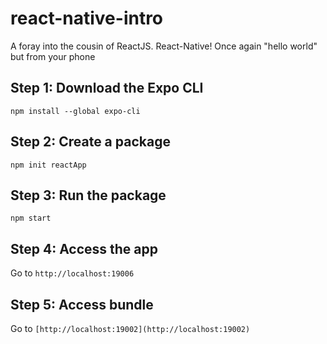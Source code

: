 # react-native-intro
A foray into the cousin of ReactJS. React-Native! Once again "hello world" but from your phone

## Step 1: Download the Expo CLI
```npm install --global expo-cli```

## Step 2: Create a package
```npm init reactApp ```

## Step 3: Run the package 
```npm start ```

## Step 4: Access the app
Go to ```http://localhost:19006```

## Step 5: Access bundle 
Go to ```[http://localhost:19002](http://localhost:19002)```
